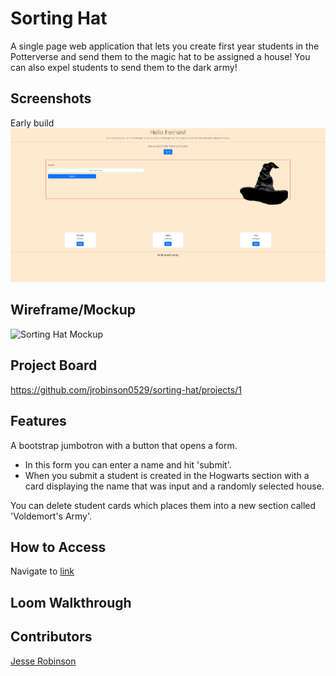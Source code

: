 # Sorting Hat

A single page web application that lets you create first year students in the Potterverse and send them to the magic hat to be assigned a house! You can also expel students to send them to the dark army!

## Screenshots
Early build
![](img/fbfc75e964d231e2bc912c51abe55023.png)
## Wireframe/Mockup
![Sorting Hat Mockup](https://github.com/nss-nightclass-projects/exercise-vault/raw/master/images/sorting-hat-mockup.png)
## Project Board

https://github.com/jrobinson0529/sorting-hat/projects/1
## Features

A bootstrap jumbotron with a button that opens a form.
  - In this form you can enter a name and hit 'submit'.
  - When you submit a student is created in the Hogwarts section with a card displaying the name that was input and a randomly selected house.

You can delete student cards which places them into a new section called 'Voldemort's Army'.

## How to Access

Navigate to [link]()

## Loom Walkthrough

## Contributors

[Jesse Robinson](https://github.com/jrobinson0529)
